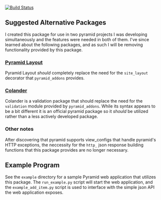 [![Build Status](https://travis-ci.org/bboe/pyramid_addons.png)](https://travis-ci.org/bboe/pyramid_addons)

## Suggested Alternative Packages

I created this package for use in two pyramid projects I was developing
simultaneously and the features were needed in both of them. I've since learned
about the following packages, and as such I will be removing functionality
provided by this package.

### [Pyramid Layout](http://pyramid_layout.readthedocs.org/en/latest/)

Pyramid Layout _should_ completely replace the need for the `site_layout`
decorator that `pyramid_addons` provides.

### [Colander](http://docs.pylonsproject.org/projects/colander/en/latest/)

Colander is a validation package that should replace the need for the
`validation` module provided by `pyramid_addons`. While its syntax appears to
be a bit different it is an official pyramid package so it _should_ be
utilized rather than a less actively developed package.

### Other notes

After discovering that pyramid supports view_configs that handle pyramid's HTTP
exceptions, the neccessity for the `http_` json response building functions
that this package provides are no longer necessary.

## Example Program

See the `example` directory for a sample Pyramid web application that utilizes
this package. The `run_example.py` script will start the web application, and
the `example_add_item.py` script is used to interface with the simple json API
the web application exposes.
